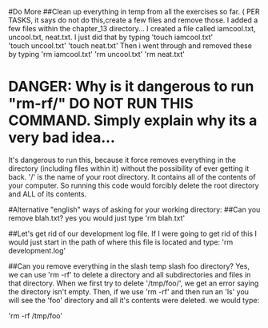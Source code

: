 #Do More
##Clean up everything in temp from all the exercises so far. ( PER TASKS, it says do not do this,create a few files and remove those.
I added a few files within the chapter_13 directory...
I created a file called iamcool.txt, uncool.txt, neat.txt.  I just did that by typing
'touch iamcool.txt'  
'touch uncool.txt'
'touch neat.txt'
Then i went through and removed these by typing 
'rm iamcool.txt'
'rm uncool.txt'
'rm neat.txt'

# DANGER: Why is it dangerous to run "rm-rf/" DO NOT RUN THIS COMMAND. Simply explain why its a very bad idea...
It's dangerous to run this, because it force removes everything in the
directory (including files within it) without the possibility of ever getting it back.
'/' is the name of your root directory. It contains all of the contents of your computer.
So running this code would forcibly delete the root directory and ALL of its contents.

#Alternative "english" ways of asking for your working directory:
##Can you remove blah.txt?
yes you would just type
'rm blah.txt'

##Let's get rid of our development log file.
If I were going to get rid of this I would just start in the path of where this file is located and type:
'rm development.log'

##Can you remove everything in the slash temp slash foo directory?
Yes, we can use 'rm -rf' to delete a directory and all subdirectories and files in that directory. 
When we first try to delete '/tmp/foo/', we get an error saying the directory isn't empty.
Then, if we use 'rm -rf' and then run an 'ls' you will see the 'foo' directory and all it's contents were deleted.
 we would type:
 
 'rm -rf /tmp/foo'
 

